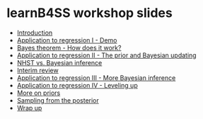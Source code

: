 learnB4SS workshop slides
================

-   [Introduction](https://learnb4ss.github.io/slides/00_intro/index.html)
-   [Application to regression I -
    Demo](https://learnb4ss.github.io/slides/01_a2r_initial_demo/index.html)
-   [Bayes theorem - How does it
    work?](https://learnb4ss.github.io/slides/02_bayes_theorem/index.html)
-   [Application to regression II - The prior and Bayesian
    updating](https://learnb4ss.github.io/slides/03_a2r_prior_and_bayesian_updating/index.html)
-   [NHST vs. Bayesian
    inference](https://learnb4ss.github.io/slides/04_nhst_vs_bayesian_inference/index.html)
-   [Interim
    review](https://learnb4ss.github.io/slides/05_review/index.html)
-   [Application to regression III - More Bayesian
    inference](https://learnb4ss.github.io/slides/06_a2r_inference_over_posterior/index.html)
-   [Application to regression IV - Leveling
    up](https://learnb4ss.github.io/slides/07_a2r_leveling_up/index.html)
-   [More on
    priors](https://learnb4ss.github.io/slides/08_more_priors_likelihoods/index.html)
-   [Sampling from the
    posterior](https://learnb4ss.github.io/slides/09_sample_the_posterior/index.html)
-   [Wrap up](https://learnb4ss.github.io/slides/10_wrap_up/index.html)

